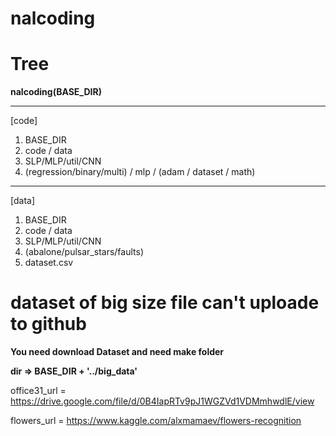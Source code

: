 # nalcoding

# Tree

**nalcoding(BASE_DIR)**

----------------------------------------------
[code]
1. BASE_DIR
2. code / data 
3. SLP/MLP/util/CNN
4. (regression/binary/multi) / mlp / (adam / dataset / math) 
----------------------------------------------
[data]
1. BASE_DIR
2. code / data 
3. SLP/MLP/util/CNN
4. (abalone/pulsar_stars/faults)
5. dataset.csv

# dataset of big size file can't uploade to github 

**You need download Dataset and need make folder**

**dir => BASE_DIR + '../big_data'**

office31_url = https://drive.google.com/file/d/0B4IapRTv9pJ1WGZVd1VDMmhwdlE/view

flowers_url = https://www.kaggle.com/alxmamaev/flowers-recognition
